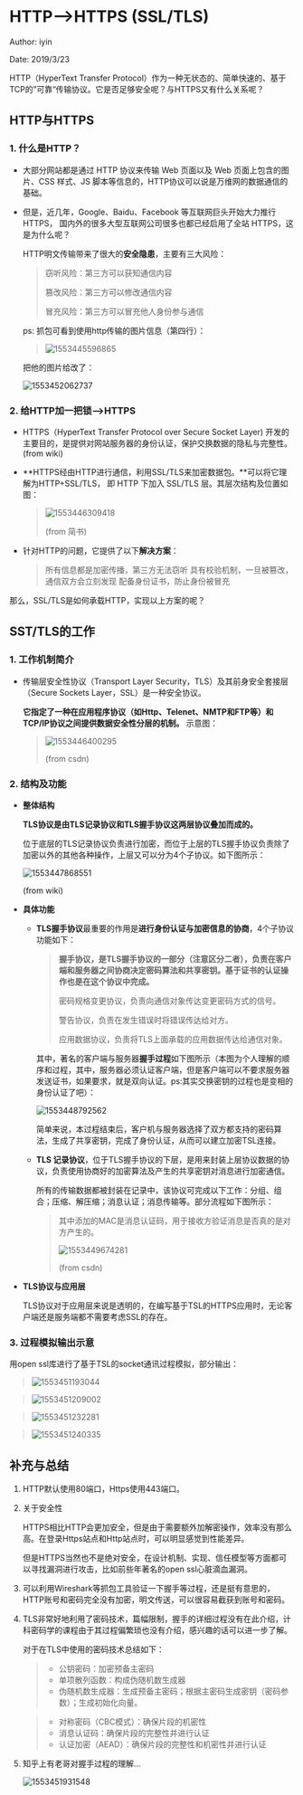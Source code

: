# HTTP—>HTTPS (SSL/TLS)

Author: iyin

Date: 2019/3/23

HTTP（HyperText Transfer Protocol）作为一种无状态的、简单快速的、基于 TCP的”可靠“传输协议。它是否足够安全呢？与HTTPS又有什么关系呢？

## HTTP与HTTPS

### 1. 什么是HTTP？

* 大部分网站都是通过 HTTP 协议来传输 Web 页面以及 Web 页面上包含的图片、CSS 样式、JS 脚本等信息的，HTTP协议可以说是万维网的数据通信的基础。

* 但是，近几年，Google、Baidu、Facebook 等互联网巨头开始大力推行 HTTPS， 国内外的很多大型互联网公司很多也都已经启用了全站 HTTPS，这是为什么呢？

  HTTP明文传输带来了很大的**安全隐患**，主要有三大风险：

  > 窃听风险：第三方可以获知通信内容
  >
  > 篡改风险：第三方可以修改通信内容
  >
  > 冒充风险：第三方可以冒充他人身份参与通信

  ps: 抓包可看到使用http传输的图片信息（第四行）：

  > ![1553445596865](assets/03/03/Hivol/1553445596865.png)

  把他的图片给改了：

  ![1553452062737](assets/03/03/Hivol/1553452062737.png)

### 2. 给HTTP加一把锁—>HTTPS

* HTTPS（HyperText Transfer Protocol over Secure Socket Layer) 开发的主要目的，是提供对网站服务器的身份认证，保护交换数据的隐私与完整性。(from wiki)

* **HTTPS经由HTTP进行通信，利用SSL/TLS来加密数据包。**可以将它理解为HTTP+SSL/TLS， 即 HTTP 下加入 SSL/TLS 层。其层次结构及位置如图：

  > ![1553446309418](assets/03/03/Hivol/1553446309418.png)
  >
  > (from 简书)

* 针对HTTP的问题，它提供了以下**解决方案**：

  > 所有信息都是加密传播，第三方无法窃听
  > 具有校验机制，一旦被篡改，通信双方会立刻发现
  > 配备身份证书，防止身份被冒充

那么，SSL/TLS是如何承载HTTP，实现以上方案的呢？

## SST/TLS的工作

### 1. 工作机制简介

- 传输层安全性协议（Transport Layer Security，TLS）及其前身安全套接层（Secure Sockets Layer，SSL）是一种安全协议。

  **它指定了一种在应用程序协议（如Http、Telenet、NMTP和FTP等）和TCP/IP协议之间提供数据安全性分层的机制。** 示意图：

  > ![1553446400295](assets/03/03/Hivol/1553446400295.png)
  >
  > (from csdn)

### 2. 结构及功能

+ **整体结构**

  **TLS协议是由TLS记录协议和TLS握手协议这两层协议叠加而成的。**

  位于底层的TLS记录协议负责进行加密，而位于上层的TLS握手协议负责除了加密以外的其他各种操作，上层又可以分为4个子协议。如下图所示：

  ![1553447868551](assets/03/03/Hivol/1553447868551.png)

  (from wiki)

* **具体功能**

  * **TLS握手协议**最重要的作用是**进行身份认证与加密信息的协商**，4个子协议功能如下：

    > **握手协议，是TLS握手协议的一部分（注意区分二者），负责在客户端和服务器之间协商决定密码算法和共享密钥。基于证书的认证操作也是在这个协议中完成。**
    >
    > 密码规格变更协议，负责向通信对象传达变更密码方式的信号。
    >
    > 警告协议，负责在发生错误时将错误传达给对方。
    >
    > 应用数据协议，负责将TLS上面承载的应用数据传达给通信对象。

    其中，著名的客户端与服务器**握手过程**如下图所示（本图为个人理解的顺序和过程，其中，服务器必须认证客户端，但是客户端可以不要求服务器发送证书，如果要求，就是双向认证。ps:其实交换密钥的过程也是变相的身份认证了吧）：

    ![1553448792562](assets/03/03/Hivol/1553448792562.png)

    简单来说，本过程结束后，客户机与服务器选择了双方都支持的密码算法，生成了共享密钥，完成了身份认证，从而可以建立加密TSL连接。

  * **TLS 记录协议**，位于TLS握手协议的下层，是用来封装上层协议数据的协议，负责使用协商好的加密算法及产生的共享密钥对消息进行加密通信。

    所有的传输数据都被封装在记录中，该协议可完成以下工作：分组、组合；压缩、解压缩；消息认证；消息传输等。部分流程如下图所示：

    > 其中添加的MAC是消息认证码，用于接收方验证消息是否真的是对方产生的。
    >
    > ![1553449674281](assets/03/03/Hivol/1553449674281.png)
    >
    > (from csdn)

* **TLS协议与应用层**

  TLS协议对于应用层来说是透明的，在编写基于TSL的HTTPS应用时，无论客户端还是服务端都不需要考虑SSL的存在。

### 3. 过程模拟输出示意

用open ssl库进行了基于TSL的socket通讯过程模拟，部分输出：

> ![1553451193044](assets/03/03/Hivol/1553451193044.png)

> ![1553451209002](assets/03/03/Hivol/1553451209002.png)

> ![1553451232281](assets/03/03/Hivol/1553451232281.png)

> ![1553451240335](assets/03/03/Hivol/1553451240335.png)

## 补充与总结

1. HTTP默认使用80端口，Https使用443端口。

2. 关于安全性

   HTTPS相比HTTP会更加安全，但是由于需要额外加解密操作，效率没有那么高。在登录Https站点和Http站点时，可以明显感觉到性能差异。

   但是HTTPS当然也不是绝对安全，在设计机制、实现、信任模型等方面都可以寻找漏洞进行攻击，比如前些年著名的open ssl心脏滴血漏洞。

3. 可以利用Wireshark等抓包工具验证一下握手等过程，还是挺有意思的，HTTP账号和密码完全没有加密，明文传送，可以很容易截获到账号和密码。

4. TLS非常好地利用了密码技术，篇幅限制，握手的详细过程没有在此介绍，计科密码学的课程由于其过程偏繁琐也没有介绍，感兴趣的话可以进一步了解。

   对于在TLS中使用的密码技术总结如下：

   > - 公钥密码：加密预备主密码
   > - 单项散列函数：构成伪随机数生成器
   > - 伪随机数生成器：生成预备主密码；根据主密码生成密钥（密码参数）；生成初始化向量。

   > * 对称密码（CBC模式）：确保片段的机密性
   > * 消息认证码：确保片段的完整性并进行认证 
   > * 认证加密（AEAD）：确保片段的完整性和机密性并进行认证

5. 知乎上有老哥对握手过程的理解...

   ![1553451931548](assets/03/03/Hivol/1553451931548.png)

